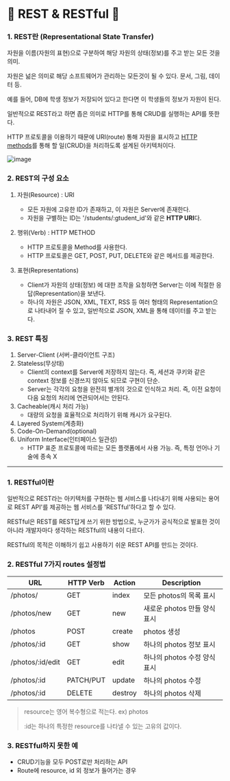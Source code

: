 # :fist_right: REST & RESTful :fist_left:

### 1. REST란 (Representational State Transfer)

자원을 이름(자원의 표현)으로 구분하여 해당 자원의 상태(정보)를 주고 받는 모든 것을 의미.

자원은 넒은 의미로 해당 소프트웨어가 관리하는 모든것이 될 수 있다. 문서, 그림, 데이터 등.

예를 들어, DB에 학생 정보가 저장되어 있다고 한다면 이 학생들의 정보가 자원이 된다.

  

일반적으로 REST라고 하면 좁은 의미로 HTTP를 통해 CRUD를 실행하는 API를 뜻한다.

HTTP 프로토콜을 이용하기 때문에 URI(route) 통해 자원을 표시하고 <a href="https://blog.naver.com/PostView.nhn?blogId=adlguswjda&logNo=222290747964&categoryNo=80&parentCategoryNo=0&viewDate=&currentPage=1&postListTopCurrentPage=1&from=postList&userTopListOpen=true&userTopListCount=5&userTopListManageOpen=false&userTopListCurrentPage=1">HTTP methods</a>를 통해 할 일(CRUD)을 처리하도록 설계된 아키텍처이다.

![image](https://user-images.githubusercontent.com/62821450/112750125-9559f600-9001-11eb-90da-70fb5889d4dc.png)



### 2. REST의 구성 요소

1. 자원(Resource) : URI

   - 모든 자원에 고유한 ID가 존재하고, 이 자원은 Server에 존재한다.
   - 자원을 구별하는 ID는 '/students/:gtudent_id'와 같은 **HTTP URI**다.

     

2. 행위(Verb) : HTTP METHOD

   - HTTP 프로토콜을 Method를 사용한다.
   - HTTP 프로토콜은 GET, POST, PUT, DELETE와 같은 메서드를 제공한다.

     

3. 표현(Representations)

   - Client가 자원의 상태(정보) 에 대한 조작을 요청하면 Server는 이에 적절한 응답(Representation)을 보낸다.
   - 하나의 자원은 JSON, XML, TEXT, RSS 등 여러 형태의 Representation으로 나타내어 질 수 있고, 일반적으로 JSON, XML을 통해 데이터를 주고 받는다.

   

### 3. REST 특징

1. Server-Client (서버-클라이언트 구조)
2. Stateless(무상태)
   - Client의 context를 Server에 저장하지 않는다. 즉, 세션과 쿠키와 같은 context 정보를 신경쓰지 않아도 되므로 구현이 단순.
   - Server는 각각의 요청을 완전히 별개의 것으로 인식하고 처리. 즉, 이전 요청이 다음 요청의 처리에 연관되어서는 안된다.
3. Cacheable(캐시 처리 가능)
   - 대량의 요청을 효율적으로 처리하기 위해 캐시가 요구된다.
4. Layered System(계층화)
5. Code-On-Demand(optional)
6. Uniform Interface(인터페이스 일관성)
   - HTTP 표준 프로토콜에 따르는 모든 플랫폼에서 사용 가능. 즉, 특정 언어나 기술에 종속 X

   

---------------

### 1. RESTful이란

일반적으로 REST라는 아키텍처를 구현하는 웹 서비스를 나타내기 위해 사용되는 용어로 REST API'를 제공하는 웹 서비스를 'RESTful'하다고 할 수 있다.

RESTful은 REST를 REST답게 쓰기 위한 방법으로, 누군가가 공식적으로 발표한 것이 아니라 개발자마다 생각하는 RESTful의 내용이 다르다. 

RESTful의 목적은 이해하기 쉽고 사용하기 쉬운 REST API를 만드는 것이다.

   

### 2. RESTful 7가지 routes 설정법

| **URL**          | **HTTP Verb** | **Action** | Description                  |
| ---------------- | ------------- | ---------- | ---------------------------- |
| /photos/         | GET           | index      | 모든 photos의 목록 표시      |
| /photos/new      | GET           | new        | 새로운 photos 만들 양식 표시 |
| /photos          | POST          | create     | photos 생성                  |
| /photos/:id      | GET           | show       | 하나의 photos 정보 표시      |
| /photos/:id/edit | GET           | edit       | 하나의 photos 수정 양식 표시 |
| /photos/:id      | PATCH/PUT     | update     | 하나의 photos 수정           |
| /photos/:id      | DELETE        | destroy    | 하나의 photos 삭제           |

> resource는 영어 복수형으로 적는다. ex) photos
>
> :id는 하나의 특정한 resource를 나타낼 수 있는 고유의 값이다.

   

### 3. RESTful하지 못한 예

- CRUD기능을 모두 POST로만 처리하는 API
- Route에 resource, id 외 정보가 들어가는 경우